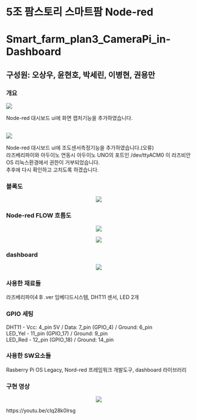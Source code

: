 # 5조 팜스토리 스마트팜 Node-red
# Smart_farm_plan3_CameraPi_in-Dashboard
## 구성원: 오상우, 윤현호, 박세린, 이병현, 권용만

### 개요
<p>
<img src="https://github.com/farmstory5/Smart_farm_plan2_Node-red_dashboard/assets/130550405/610cb3b4-8e1d-4591-8b4d-9f1889a98376">
</p>
Node-red 대시보드 ui에 화면 캡처기능을 추가하였습니다.
<br/><br/>
<p>
<img src="https://github.com/farmstory5/Smart_farm_plan2_Node-red_dashboard/assets/130550405/4a7953f9-9a6f-44f1-96bf-2a42aca8bb24">
</p>
Node-red 대시보드 ui에 조도센서측정기능을 추가하였습니다.(오류)<br/>
라즈베리파이와 아두이노 연동시 아두이노 UNO의 포트인 /dev/ttyACM0 이 라즈비안OS 리눅스환경에서 권한이 거부되었습니다.<br/>
추후에 다시 확인하고 고치도록 하겠습니다.<br/>

### 블록도
<p align="center">
<img src="https://github.com/farmstory5/Smart_farm_plan2_Node-red_dashboard/assets/130550405/41e9c8b8-eeb3-45cc-9340-8c62cedcd87c">
</p>

### Node-red FLOW 흐름도
<p align="center">
<img src="https://user-images.githubusercontent.com/61779129/235959572-30756b3b-6056-413c-b176-6aad7734f763.png">
</p>
<p align="center">
<img src="https://user-images.githubusercontent.com/61779129/235959690-a8030e35-1838-498f-bc4b-d45c5ab8cb8b.png">
</p>

### dashboard
<p align="center">
<img src="https://user-images.githubusercontent.com/61779129/235959820-9291b854-b35f-4ffe-a581-942bbe68a50d.png">
</p>

### 사용한 재료들
라즈베리파이4 B .ver 임베디드시스템, DHT11 센서, LED 2개

### GPIO 세팅
DHT11 - Vcc: 4_pin 5V / Data: 7_pin (GPIO_4) / Ground: 6_pin<br/>
LED_Yel - 11_pin (GPIO_17) / Ground: 9_pin<br/>
LED_Red - 12_pin (GPIO_18) / Ground: 14_pin
<br/>

### 사용한 SW요소들
Rasberry Pi OS Legacy, Nord-red 프레임워크 개발도구, dashboard 라이브러리
<br/>

### 구현 영상
<p align="center">
<img src="https://user-images.githubusercontent.com/130550405/235965250-1beb52b4-8975-4a53-9055-efadaace2668.jpg">
</p>
https://youtu.be/clq28k0lrsg
